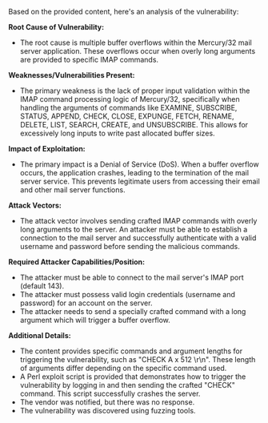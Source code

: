 Based on the provided content, here's an analysis of the vulnerability:

**Root Cause of Vulnerability:**
- The root cause is multiple buffer overflows within the Mercury/32 mail server application. These overflows occur when overly long arguments are provided to specific IMAP commands.

**Weaknesses/Vulnerabilities Present:**
- The primary weakness is the lack of proper input validation within the IMAP command processing logic of Mercury/32, specifically when handling the arguments of commands like EXAMINE, SUBSCRIBE, STATUS, APPEND, CHECK, CLOSE, EXPUNGE, FETCH, RENAME, DELETE, LIST, SEARCH, CREATE, and UNSUBSCRIBE. This allows for excessively long inputs to write past allocated buffer sizes.

**Impact of Exploitation:**
- The primary impact is a Denial of Service (DoS). When a buffer overflow occurs, the application crashes, leading to the termination of the mail server service. This prevents legitimate users from accessing their email and other mail server functions.

**Attack Vectors:**
- The attack vector involves sending crafted IMAP commands with overly long arguments to the server. An attacker must be able to establish a connection to the mail server and successfully authenticate with a valid username and password before sending the malicious commands.

**Required Attacker Capabilities/Position:**
- The attacker must be able to connect to the mail server's IMAP port (default 143).
- The attacker must possess valid login credentials (username and password) for an account on the server.
- The attacker needs to send a specially crafted command with a long argument which will trigger a buffer overflow.

**Additional Details:**

- The content provides specific commands and argument lengths for triggering the vulnerability, such as  "CHECK A x 512 \r\n". These length of arguments differ depending on the specific command used.
- A Perl exploit script is provided that demonstrates how to trigger the vulnerability by logging in and then sending the crafted "CHECK" command. This script successfully crashes the server.
- The vendor was notified, but there was no response.
- The vulnerability was discovered using fuzzing tools.